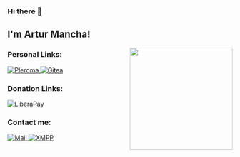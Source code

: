 ### Hi there 👋
<h2>I'm Artur Mancha!</h2>
<img align='right' src="https://avatars.githubusercontent.com/u/80425961?s=460&u=a99989d74d527415a2f173e8d54c6956824db46a&v=4" width="230"></img>

<h3>Personal Links:</h3>
<a href="https://pleroma.pt/@lisbonjoker">
<img alt="Pleroma" src="https://img.shields.io/badge/@lisbonjoker@pleroma.pt%20-%23FBA457.svg?&style=for-the-badge&logo=pleroma&logoColor=white"/> 
</a>
<a href="https://git.nadaradical.com/lisbonjoker">
<img alt="Gitea" src="https://img.shields.io/badge/@lisbonjoker%20-%23F05033.svg?&style=for-the-badge&logo=gitea&logoColor=white"/>
</a>

<h3>Donation Links:</h3>
<a href="https://liberapay.com/lisbonjoker/">
<img alt="LiberaPay" src="https://img.shields.io/badge/Liberapay.com%20-%23F6C9157.svg?style=for-the-badge&logo=liberapay&logoColor=black" />
</a>

<h3>Contact me:</h3>
<a href="mailto:joker@nadaradical.com"> <img alt="Mail" src="https://img.shields.io/badge/joker@nadaradical.com-005FF9?style=for-the-badge&logo=mail.ru&logoColor=white" /> </a> <a href="xmpp:lisbonjoker@pleroma.pt"> <img alt="XMPP" src="https://img.shields.io/badge/lisbonjoker@pleroma.pt-002B5C?style=for-the-badge&logo=xmpp&logoColor=white" /> </a>
